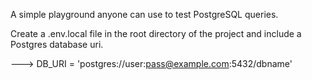 A simple playground anyone can use to test PostgreSQL queries.

Create a .env.local file in the root directory of the project and include a Postgres database uri.

---> DB_URI = 'postgres://user:pass@example.com:5432/dbname'
